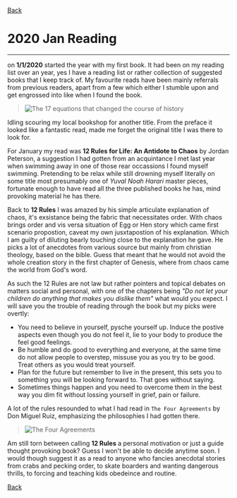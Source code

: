 [Back](https://qprop.github.io/Galaxy-of-Thoughts/)

# **2020 Jan Reading**
________________________

on **1/1/2020** started the year with my first book. It had been on my reading list over an year, yes I have a reading list or rather collection of suggested books that I keep track of. My favourite reads have been mainly referrals from previous readers, apart from a few which either I stumble upon and get engrossed into like when I found the book. 

> ![The 17 equations that changed the course of history](https://images-na.ssl-images-amazon.com/images/I/51zc7ZMRzNL._SX331_BO1,204,203,200_.jpg) 

Idling scouring my local bookshop for another title. From the preface it looked like a fantastic read, made me forget the original title I was there to look for.

For January my read was **12 Rules for Life: An Antidote to Chaos** by Jordan Peterson, a suggestion I had gotten from an acquintance I met last year when swimming away in one of those rear occassions I found myself swimming. Pretending to be relax while still drowning myself literally on some title most presumably one of _Yuval Noah Harari_ master pieces, fortunate enough to have read all the three published books he has, mind provoking material he has there.


Back to **12 Rules** I was amazed by his simple articulate explanation of chaos, it's exsistance being the fabric that necessitates order. 
With chaos brings order and vis versa situation of Egg or Hen story which came first scenario propostion, caveat my own jusxtapostion of his explanation. Which I am guilty of diluting bearly touching close to the explanation he gave. 
He picks a lot of anecdotes from various source but mainly from christian theology, based on the bible. 
Guess that meant that he would not avoid the whole creation story in the first chapter of Genesis, where from chaos came the world from God's word.


As such the 12 Rules are not law but rather pointers and topical debates on matters social and personal, with one of the chapters being _"Do not let your children do anything that makes you dislike them"_ what would you expect. 
I will save you the trouble of reading through the book but my picks were overtly:


* You need to believe in yourself, pysche yourself up. Induce the postive aspects even though you do not feel it, lie to your body to produce the feel good feelings.
* Be humble and do good to everything and everyone, at the same time do not allow people to overstep, missuse you as you try to be good. Treat others as you would treat yourself.
* Plan for the future but remember to live in the present, this sets you to something you will be looking forward to. That goes without saying.
* Sometimes things happen and you need to overcome them in the best way you dim fit without lossing yourself in grief, pain or failure.

A lot of the rules resounded to what I had read in `The Four Agreements` by Don Miguel Ruiz, emphasizing the philosophies I had gotten there.

> ![The Four Agreements](https://upload.wikimedia.org/wikipedia/en/thumb/5/52/The_Four_Agreements.jpeg/220px-The_Four_Agreements.jpeg) 


Am still torn between calling **12 Rules** a personal motivation or just a guide thought provoking book? Guess I won't be able to decide anytime soon. I would though suggest it as a read to anyone who fancies anecdotal stories from crabs and pecking order, to skate boarders and wanting dangerous thrills, to forcing and teaching kids obedeince and routine.

[Back](https://qprop.github.io/Galaxy-of-Thoughts/)
